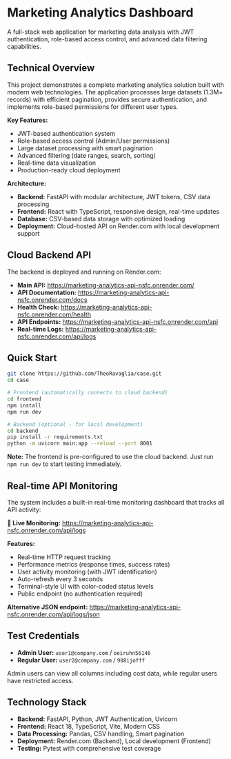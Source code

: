 # Marketing Analytics Dashboard

A full-stack web application for marketing data analysis with JWT authentication, role-based access control, and advanced data filtering capabilities.

## Technical Overview

This project demonstrates a complete marketing analytics solution built with modern web technologies. The application processes large datasets (1.3M+ records) with efficient pagination, provides secure authentication, and implements role-based permissions for different user types.

**Key Features:**
- JWT-based authentication system
- Role-based access control (Admin/User permissions)
- Large dataset processing with smart pagination
- Advanced filtering (date ranges, search, sorting)
- Real-time data visualization
- Production-ready cloud deployment

**Architecture:**
- **Backend:** FastAPI with modular architecture, JWT tokens, CSV data processing
- **Frontend:** React with TypeScript, responsive design, real-time updates
- **Database:** CSV-based data storage with optimized loading
- **Deployment:** Cloud-hosted API on Render.com with local development support

## Cloud Backend API

The backend is deployed and running on Render.com:

- **Main API:** https://marketing-analytics-api-nsfc.onrender.com/
- **API Documentation:** https://marketing-analytics-api-nsfc.onrender.com/docs
- **Health Check:** https://marketing-analytics-api-nsfc.onrender.com/health
- **API Endpoints:** https://marketing-analytics-api-nsfc.onrender.com/api
- **Real-time Logs:** https://marketing-analytics-api-nsfc.onrender.com/api/logs

## Quick Start

```bash
git clone https://github.com/TheoRavaglia/case.git
cd case

# Frontend (automatically connects to cloud backend)
cd frontend
npm install
npm run dev

# Backend (optional - for local development)
cd backend
pip install -r requirements.txt
python -m uvicorn main:app --reload --port 8001
```

**Note:** The frontend is pre-configured to use the cloud backend. Just run `npm run dev` to start testing immediately.

## Real-time API Monitoring

The system includes a built-in real-time monitoring dashboard that tracks all API activity:

**🚀 Live Monitoring:** https://marketing-analytics-api-nsfc.onrender.com/api/logs

**Features:**
- Real-time HTTP request tracking
- Performance metrics (response times, success rates)
- User activity monitoring (with JWT identification)  
- Auto-refresh every 3 seconds
- Terminal-style UI with color-coded status levels
- Public endpoint (no authentication required)

**Alternative JSON endpoint:** https://marketing-analytics-api-nsfc.onrender.com/api/logs/json

## Test Credentials

- **Admin User:** `user1@company.com` / `oeiruhn56146`
- **Regular User:** `user2@company.com` / `908ijofff`

Admin users can view all columns including cost data, while regular users have restricted access.

## Technology Stack

- **Backend:** FastAPI, Python, JWT Authentication, Uvicorn
- **Frontend:** React 18, TypeScript, Vite, Modern CSS
- **Data Processing:** Pandas, CSV handling, Smart pagination
- **Deployment:** Render.com (Backend), Local development (Frontend)
- **Testing:** Pytest with comprehensive test coverage

